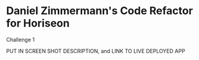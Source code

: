 # Daniel Zimmermann's Code Refactor for Horiseon
Challenge 1

PUT IN SCREEN SHOT
DESCRIPTION, and LINK TO LIVE DEPLOYED APP
